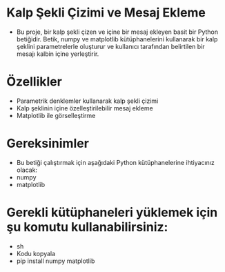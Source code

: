 # Kalp Şekli Çizimi ve Mesaj Ekleme
- Bu proje, bir kalp şekli çizen ve içine bir mesaj ekleyen basit bir Python betiğidir. Betik, numpy ve matplotlib kütüphanelerini kullanarak bir kalp şeklini parametrelerle oluşturur ve kullanıcı tarafından belirtilen bir mesajı kalbin içine yerleştirir.

# Özellikler
- Parametrik denklemler kullanarak kalp şekli çizimi
- Kalp şeklinin içine özelleştirilebilir mesaj ekleme
- Matplotlib ile görselleştirme

# Gereksinimler
- Bu betiği çalıştırmak için aşağıdaki Python kütüphanelerine ihtiyacınız olacak:
- numpy
- matplotlib
# Gerekli kütüphaneleri yüklemek için şu komutu kullanabilirsiniz:

- sh
- Kodu kopyala
- pip install numpy matplotlib
